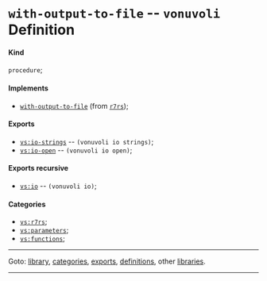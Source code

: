 

<a id='definition__vonuvoli__with-output-to-file'></a>

# `with-output-to-file` -- `vonuvoli` Definition


<a id='definition__vonuvoli__with-output-to-file__kind'></a>

#### Kind

`procedure`;


<a id='definition__vonuvoli__with-output-to-file__implements'></a>

#### Implements

 * [`with-output-to-file`](../../r7rs/definitions/with-output-to-file.md#definition__r7rs__with-output-to-file) (from [`r7rs`](../../r7rs/_index.md#library__r7rs));


<a id='definition__vonuvoli__with-output-to-file__exports'></a>

#### Exports

 * [`vs:io-strings`](../../vonuvoli/exports/vs_3a_io-strings.md#export__vonuvoli__vs_3a_io-strings) -- `(vonuvoli io strings)`;
 * [`vs:io-open`](../../vonuvoli/exports/vs_3a_io-open.md#export__vonuvoli__vs_3a_io-open) -- `(vonuvoli io open)`;


<a id='definition__vonuvoli__with-output-to-file__exports-recursive'></a>

#### Exports recursive

 * [`vs:io`](../../vonuvoli/exports/vs_3a_io.md#export__vonuvoli__vs_3a_io) -- `(vonuvoli io)`;


<a id='definition__vonuvoli__with-output-to-file__categories'></a>

#### Categories

 * [`vs:r7rs`](../../vonuvoli/categories/vs_3a_r7rs.md#category__vonuvoli__vs_3a_r7rs);
 * [`vs:parameters`](../../vonuvoli/categories/vs_3a_parameters.md#category__vonuvoli__vs_3a_parameters);
 * [`vs:functions`](../../vonuvoli/categories/vs_3a_functions.md#category__vonuvoli__vs_3a_functions);

----

Goto: [library](../../vonuvoli/_index.md#library__vonuvoli), [categories](../../vonuvoli/categories/_index.md#toc__vonuvoli__categories), [exports](../../vonuvoli/exports/_index.md#toc__vonuvoli__exports), [definitions](../../vonuvoli/definitions/_index.md#toc__vonuvoli__definitions), other [libraries](../../_libraries.md#toc__libraries).

----

